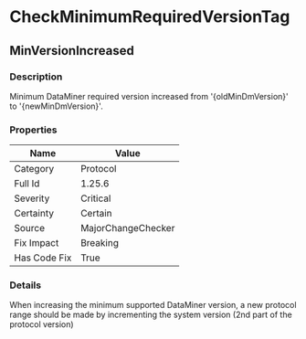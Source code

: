 ﻿---  
uid: MajorChangeChecker_1_25_6  
---

# CheckMinimumRequiredVersionTag

## MinVersionIncreased

### Description

Minimum DataMiner required version increased from '{oldMinDmVersion}' to '{newMinDmVersion}'.

### Properties

| Name         | Value              |
| ------------ | ------------------ |
| Category     | Protocol           |
| Full Id      | 1.25.6             |
| Severity     | Critical           |
| Certainty    | Certain            |
| Source       | MajorChangeChecker |
| Fix Impact   | Breaking           |
| Has Code Fix | True               |

### Details

When increasing the minimum supported DataMiner version, a new protocol range should be made by incrementing the system version (2nd part of the protocol version)
